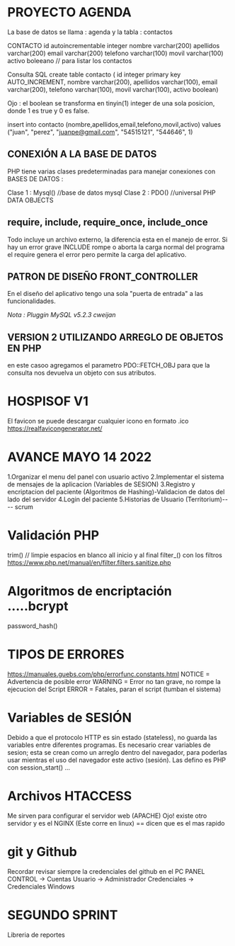 # PROYECTO AGENDA

La base de datos se llama : agenda 
y la tabla : contactos

CONTACTO
id autoincrementable integer
nombre varchar(200)
apellidos varchar(200)
email varchar(200)
telefono varchar(100)
movil varchar(100)
activo boleeano // para listar los contactos

Consulta SQL
create table contacto (
id integer primary key AUTO_INCREMENT,
nombre varchar(200),
apellidos varchar(100),
email varchar(200),
telefono varchar(100),
movil varchar(100),
activo boolean)

Ojo : el boolean se transforma en tinyin(1) integer de una sola posicion, donde 1 es true y 0 es false.

insert into contacto (nombre,apellidos,email,telefono,movil,activo)
values ("juan", "perez", "juanpe@gmail.com", "54515121", "544646", 1) 

## CONEXIÓN A LA BASE DE DATOS
PHP tiene varias clases predeterminadas para manejar conexiones con BASES DE DATOS :

Clase 1 : Mysql() //base de datos mysql
Clase 2 : PDO() //universal PHP DATA OBJECTS

## require, include, require_once, include_once
Todo incluye un archivo externo, la diferencia esta en el manejo de error.
Si hay un error grave INCLUDE rompe o aborta la carga normal del programa el require genera el error pero permite la carga del aplicativo.

## PATRON DE DISEÑO FRONT_CONTROLLER

En el diseño del aplicativo tengo una sola "puerta de entrada" a las funcionalidades.

*Nota : Pluggin MySQL v5.2.3 cweijan*

## VERSION 2 UTILIZANDO ARREGLO DE OBJETOS EN PHP

en este casoo agregamos el parametro PDO::FETCH_OBJ para que la consulta nos devuelva un objeto con sus atributos.

# HOSPISOF V1

El favicon se puede descargar cualquier icono en formato .ico
https://realfavicongenerator.net/

# AVANCE MAYO 14 2022
1.Organizar el menu del panel con usuario activo
2.Implementar el sistema de mensajes de la aplicacion (Variables de SESION)
3.Registro y encriptacion del paciente (Algoritmos de Hashing)-Validacion de datos del lado del servidor
4.Login del paciente
5.Historias de Usuario (Territorium)---- scrum

# Validación PHP
trim() // limpie espacios en blanco all inicio y al final
filter_() con los filtros
https://www.php.net/manual/en/filter.filters.sanitize.php

# Algoritmos de encriptación .....bcrypt

password_hash()

# TIPOS DE ERRORES

https://manuales.guebs.com/php/errorfunc.constants.html
NOTICE = Advertencia de posible error
WARNING = Error no tan grave, no rompe la ejecucion del Script
ERROR = Fatales, paran el script (tumban el sistema)

# Variables de SESIÓN
Debido a que el protocolo HTTP es sin estado (stateless), no guarda las variables entre diferentes programas.
Es necesario crear variables de sesion; esta se crean como un arreglo dentro del navegador, para poderlas usar mientras el uso del navegador este activo (sesión).
Las defino es PHP con session_start() ... 

# Archivos HTACCESS

Me sirven para configurar el servidor web (APACHE) Ojo! existe otro servidor y es el NGINX (Este corre en linux) == dicen que es el mas rapido

# git y Github

Recordar revisar siempre la credenciales del github en el PC PANEL CONTROL -> Cuentas Usuario -> Administrador Credenciales -> Credenciales Windows

# SEGUNDO SPRINT

Libreria de reportes

